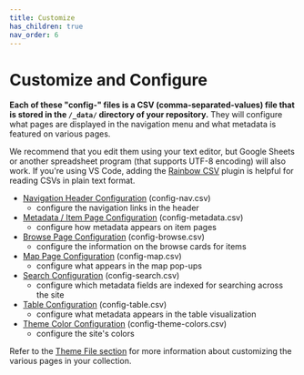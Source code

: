 ```yaml
---
title: Customize
has_children: true
nav_order: 6
---
```


# Customize and Configure 


**Each of these "config-" files is a CSV (comma-separated-values) file that is stored in the `/_data/` directory of your repository.** They will configure what pages are displayed in the navigation menu and what metadata is featured on various pages.

We recommend that you edit them using your text editor, but Google Sheets or another spreadsheet program (that supports UTF-8 encoding) will also work. If you're using VS Code, adding the [Rainbow CSV](https://marketplace.visualstudio.com/items?itemName=mechatroner.rainbow-csv) plugin is helpful for reading CSVs in plain text format.


- [Navigation Header Configuration](config-nav/) (config-nav.csv)
    - configure the navigation links in the header
- [Metadata / Item Page Configuration](config-metadata/) (config-metadata.csv)
    - configure how metadata appears on item pages
- [Browse Page Configuration](config-browse/) (config-browse.csv)
    - configure the information on the browse cards for items
- [Map Page Configuration](config-map/) (config-map.csv)
    - configure what appears in the map pop-ups
- [Search Configuration](config-search/) (config-search.csv)
    - configure which metadata fields are indexed for searching across the site
- [Table Configuration](config-table/) (config-table.csv)
    - configure what metadata appears in the table visualization
- [Theme Color Configuration](config-colors/) (config-theme-colors.csv)
    - configure the site's colors



Refer to the [Theme File section](../05_theme/) for more information about customizing the various pages in your collection. 